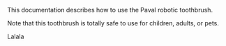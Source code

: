 This documentation describes how to use the Paval robotic toothbrush.

Note that this toothbrush is totally safe to use for children, adults, or pets.

Lalala